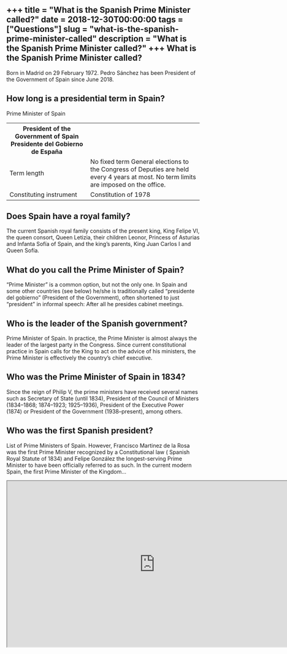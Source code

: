 +++
title = "What is the Spanish Prime Minister called?"
date = 2018-12-30T00:00:00
tags = ["Questions"]
slug = "what-is-the-spanish-prime-minister-called"
description = "What is the Spanish Prime Minister called?"
+++
What is the Spanish Prime Minister called?
------------------------------------------

Born in Madrid on 29 February 1972. Pedro Sánchez has been President of the Government of Spain since June 2018.

How long is a presidential term in Spain?
-----------------------------------------

Prime Minister of Spain

<table><tr><th>President of the Government of Spain Presidente del Gobierno de España</th></tr><tr><td>Term length</td><td>No fixed term General elections to the Congress of Deputies are held every 4 years at most. No term limits are imposed on the office.</td></tr><tr><td>Constituting instrument</td><td>Constitution of 1978</td></tr></table>

Does Spain have a royal family?
-------------------------------

The current Spanish royal family consists of the present king, King Felipe VI, the queen consort, Queen Letizia, their children Leonor, Princess of Asturias and Infanta Sofía of Spain, and the king’s parents, King Juan Carlos I and Queen Sofía.

What do you call the Prime Minister of Spain?
---------------------------------------------

“Prime Minister” is a common option, but not the only one. In Spain and some other countries (see below) he/she is traditionally called “presidente del gobierno” (President of the Government), often shortened to just “president” in informal speech: After all he presides cabinet meetings.

Who is the leader of the Spanish government?
--------------------------------------------

Prime Minister of Spain. In practice, the Prime Minister is almost always the leader of the largest party in the Congress. Since current constitutional practice in Spain calls for the King to act on the advice of his ministers, the Prime Minister is effectively the country’s chief executive.

Who was the Prime Minister of Spain in 1834?
--------------------------------------------

Since the reign of Philip V, the prime ministers have received several names such as Secretary of State (until 1834), President of the Council of Ministers (1834–1868; 1874–1923; 1925–1936), President of the Executive Power (1874) or President of the Government (1938–present), among others.

Who was the first Spanish president?
------------------------------------

List of Prime Ministers of Spain. However, Francisco Martinez de la Rosa was the first Prime Minister recognized by a Constitutional law ( Spanish Royal Statute of 1834) and Felipe González the longest-serving Prime Minister to have been officially referred to as such. In the current modern Spain, the first Prime Minister of the Kingdom…

<iframe allow="accelerometer; autoplay; clipboard-write; encrypted-media; gyroscope; picture-in-picture" allowfullscreen="" class="__youtube_prefs__  epyt-is-override  no-lazyload" data-no-lazy="1" data-origheight="433" data-origwidth="770" data-skipgform_ajax_framebjll="" height="433" id="_ytid_20924" loading="lazy" src="https://www.youtube.com/embed/UP-OzR_nn8A?enablejsapi=1&autoplay=0&cc_load_policy=0&cc_lang_pref=&iv_load_policy=1&loop=0&modestbranding=0&rel=1&fs=1&playsinline=0&autohide=2&theme=dark&color=red&controls=1&" title="YouTube player" width="770"></iframe>